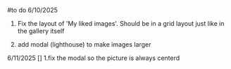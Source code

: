 #to do
6/10/2025
1. Fix the layout of 'My liked images'. Should be in a grid layout just like in the gallery itself

2. add modal (lighthouse) to make images larger

6/11/2025
[] 1.fix the modal so the picture is always centerd